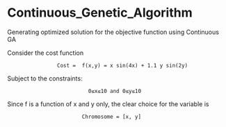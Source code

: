 # Continuous_Genetic_Algorithm
Generating optimized solution for the objective function using Continuous GA

Consider the cost function 

                    Cost =  f(x,y) = x sin(4x) + 1.1 y sin(2y)


Subject to the constraints: 

                              0≤x≤10 and 0≤y≤10


Since f is a function of x and y only, the clear choice for the variable is

                            Chromosome = [x, y]
